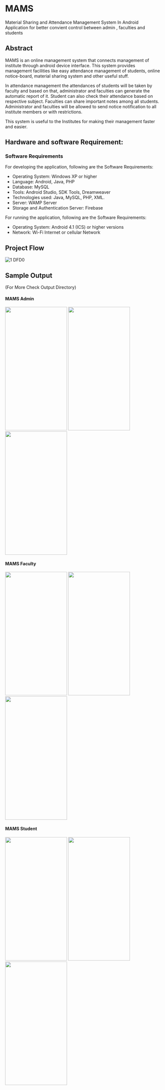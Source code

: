 # MAMS

 Material Sharing and Attendance Management System In Android Application for better convient control between admin , faculties and students

## Abstract 
   
MAMS is an online management system that connects management of institute
through android device interface. This system provides management facilities like easy
attendance management of students, online notice-board, material sharing system and
other useful stuff.

In attendance management the attendances of students will be taken by faculty
and based on that, administrator and faculties can generate the automatic report of it.
Student can also check their attendance based on respective subject. Faculties can share
important notes among all students. Administrator and faculties will be allowed to send
notice notification to all institute members or with restrictions.

This system is useful to the Institutes for making their management faster and
easier.

## Hardware and software Requirement:
### Software Requirements

For developing the application, following are the Software Requirements:
* Operating System: Windows XP or higher
* Language: Android, Java, PHP
* Database: MySQL
* Tools: Android Studio, SDK Tools, Dreamweaver
* Technologies used: Java, MySQL, PHP, XML.
* Server: WAMP Server
* Storage and Authentication Server: Firebase

For running the application, following are the Software Requirements:
* Operating System: Android 4.1 (ICS) or higher versions
* Network: Wi-Fi Internet or cellular Network


## Project Flow

![1  DFD0](https://user-images.githubusercontent.com/32408194/92412035-ea1e4800-f167-11ea-9760-cd19a24463e6.jpg)


## Sample Output
(For More Check Output Directory)

#### MAMS Admin
<img src="https://user-images.githubusercontent.com/32408194/92412172-8ba59980-f168-11ea-9a2f-2a7e93c1295e.png"  width="200" height="400" />                    <img src="https://user-images.githubusercontent.com/32408194/92412174-8c3e3000-f168-11ea-9add-adadad36aa32.png"  width="200" height="400" />                   <img src="https://user-images.githubusercontent.com/32408194/92412170-89dbd600-f168-11ea-9ae1-3b40e09f2aed.png"  width="200" height="400" />                                            

#### MAMS Faculty
<img src="https://user-images.githubusercontent.com/32408194/92412206-a5df7780-f168-11ea-8086-4d51d28e1bdd.png"  width="200" height="400" />                      <img src="https://user-images.githubusercontent.com/32408194/92412207-a710a480-f168-11ea-9153-19c20eb9966b.png"  width="200" height="400" />                      <img src="https://user-images.githubusercontent.com/32408194/92412210-a7a93b00-f168-11ea-8e45-0dd31e90602a.png"  width="200" height="400" />

#### MAMS Student
<img src="https://user-images.githubusercontent.com/32408194/92412237-c6a7cd00-f168-11ea-9de0-e22a5fe1548d.png"  width="200" height="400" />                      <img src="https://user-images.githubusercontent.com/32408194/92412240-c8719080-f168-11ea-8c9e-09f0bcb67694.png"  width="200" height="400" />                      <img src="https://user-images.githubusercontent.com/32408194/92412241-c90a2700-f168-11ea-9138-92f12a6d32ed.png"  width="200" height="400" />


